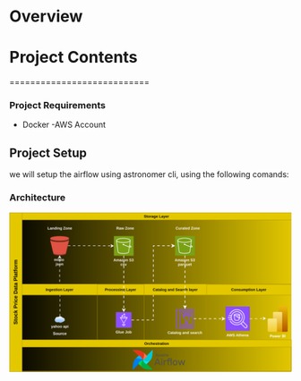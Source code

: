 Overview
========



Project Contents
================

===========================
### Project Requirements
- Docker
-AWS Account

## Project Setup

we will setup the airflow using astronomer cli, using the following comands:



### Architecture



![Screenshot](./resources/architecture.svg)



